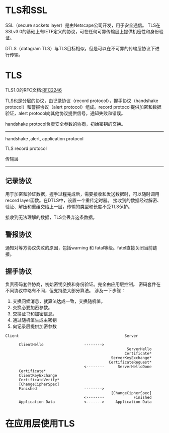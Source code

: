 # TLS和SSL
SSL（secure sockets layer）是由Netscape公司开发，用于安全通信。
TLS在SSLv3.0的基础上有IETF定义的协议，可在任何可靠传输层上提供机密性和身份验证。

DTLS（datagram TLS）与TLS目标相似，但是可以在不可靠的传输层协议下进行传输。

# TLS
TLS1.0的RFC文档:[RFC2246](https://datatracker.ietf.org/doc/html/rfc2246)

TLS也是分层的协议，由记录协议（record protocol），握手协议（handshake protocol）和警报协议（alert protocol）组成。record protocol提供加密和数据验证，alert protocol向其他协议提供信号，通知失败和错误。

handshake protocol负责安全参数的协商，初始密钥的交换。

---------------
handshake ,alert, application protocol

TLS record protocol

传输层

---------------

## 记录协议
用于加密和验证数据，握手过程完成后，需要接收和发送数据时，可以随时调用record layer函数。在DTLS中，设置一个重传定时器。
接收到的数据经过解密、验证、解压和重组交给上一层，传输的类型和长度不受TLS保护。

接收到无法理解的数据，TLS会丢弃这条数据。

## 警报协议
通知对等方协议失败的原因，包括warning 和 fatal等级。fatel直接关闭当前链接。

## 握手协议
负责密码套件协商，初始密钥交换和身份验证。完全由应用层控制。
密码套件在不同协议中略有不同，但支持绝大部分算法。
涉及一下步骤：
1. 交换问候消息，就算法达成一致，交换随机值。
2. 交换必要加密参数。
3. 交换证书和加密信息。
4. 通过随机值生成主密钥
5. 向记录层提供加密参数
```
Client                                               Server

      ClientHello                  -------->
                                                      ServerHello
                                                     Certificate*
                                               ServerKeyExchange*
                                              CertificateRequest*
                                   <--------      ServerHelloDone
      Certificate*
      ClientKeyExchange
      CertificateVerify*
      [ChangeCipherSpec]
      Finished                     -------->
                                               [ChangeCipherSpec]
                                   <--------             Finished
      Application Data             <------->     Application Data
```

# 在应用层使用TLS
